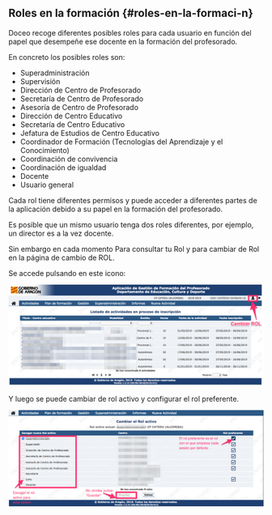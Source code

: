 ## Roles en la formación {#roles-en-la-formaci-n}

<!---
De COFO para arriba
-->

Doceo recoge diferentes posibles roles para cada usuario en función del papel que desempeñe ese docente en la formación del profesorado.

En concreto los posibles roles son:

* Superadministración
* Supervisión
* Dirección de Centro de Profesorado
* Secretaría de Centro de Profesorado
* Asesoría de Centro de Profesorado
* Dirección de Centro Educativo
* Secretaría de Centro Educativo
* Jefatura de Estudios de Centro Educativo
* Coordinador de Formación (Tecnologías del Aprendizaje y el Conocimiento)
* Coordinación de convivencia
* Coordinación de igualdad
* Docente
* Usuario general

Cada rol tiene diferentes permisos y puede acceder a diferentes partes de la aplicación debido a su papel en la formación del profesorado.

Es posible que un mismo usuario tenga dos roles diferentes, por ejemplo, un director es a la vez docente.

Sin embargo en cada momento Para consultar tu Rol y para cambiar de Rol en la página de cambio de ROL.

Se accede pulsando en este icono:

![](/assets/cambiarrol.png)

Y luego se puede cambiar de rol activo y configurar el rol preferente.

![](/assets/cambiarrolactivo.png)
